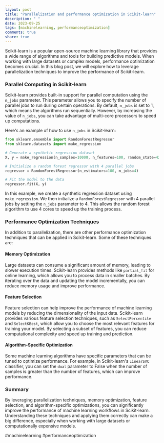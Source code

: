 ```yaml
---
layout: post
title: "Parallelization and performance optimization in Scikit-learn"
description: " "
date: 2023-09-25
tags: [machinelearning, performanceoptimization]
comments: true
share: true
---
```


Scikit-learn is a popular open-source machine learning library that provides a wide range of algorithms and tools for building predictive models. When working with large datasets or complex models, performance optimization becomes crucial. In this blog post, we will explore how to leverage parallelization techniques to improve the performance of Scikit-learn.

### Parallel Computing in Scikit-learn

Scikit-learn provides built-in support for parallel computation using the `n_jobs` parameter. This parameter allows you to specify the number of parallel jobs to run during certain operations. By default, `n_jobs` is set to 1, which means the algorithms run sequentially. However, by increasing the value of `n_jobs`, you can take advantage of multi-core processors to speed up computations.

Here's an example of how to use `n_jobs` in Scikit-learn:

```python
from sklearn.ensemble import RandomForestRegressor
from sklearn.datasets import make_regression

# Generate a synthetic regression dataset
X, y = make_regression(n_samples=10000, n_features=100, random_state=42)

# Initialize a random forest regressor with 4 parallel jobs
regressor = RandomForestRegressor(n_estimators=100, n_jobs=4)

# Fit the model to the data
regressor.fit(X, y)
```

In this example, we create a synthetic regression dataset using `make_regression`. We then initialize a `RandomForestRegressor` with 4 parallel jobs by setting the `n_jobs` parameter to 4. This allows the random forest algorithm to use 4 cores to speed up the training process.

### Performance Optimization Techniques

In addition to parallelization, there are other performance optimization techniques that can be applied in Scikit-learn. Some of these techniques are:

#### Memory Optimization

Large datasets can consume a significant amount of memory, leading to slower execution times. Scikit-learn provides methods like `partial_fit` for online learning, which allows you to process data in smaller batches. By iterating over the data and updating the model incrementally, you can reduce memory usage and improve performance.

#### Feature Selection

Feature selection can help improve the performance of machine learning models by reducing the dimensionality of the input data. Scikit-learn provides various feature selection techniques, such as `SelectPercentile` and `SelectKBest`, which allow you to choose the most relevant features for training your model. By selecting a subset of features, you can reduce computational complexity and speed up training and prediction.

#### Algorithm-Specific Optimization

Some machine learning algorithms have specific parameters that can be tuned to optimize performance. For example, in Scikit-learn's `LinearSVC` classifier, you can set the `dual` parameter to False when the number of samples is greater than the number of features, which can improve performance.

### Summary

By leveraging parallelization techniques, memory optimization, feature selection, and algorithm-specific optimizations, you can significantly improve the performance of machine learning workflows in Scikit-learn. Understanding these techniques and applying them correctly can make a big difference, especially when working with large datasets or computationally expensive models.

#machinelearning #performanceoptimization
